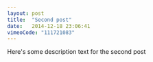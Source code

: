 ```yaml
---
layout: post
title:  "Second post"
date:   2014-12-18 23:06:41
vimeoCode: "111721083"
---
```


Here's some description text for the second post